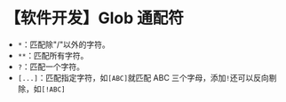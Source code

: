 # 【软件开发】Glob 通配符

- `*`：匹配除"/"以外的字符。
- `**`：匹配所有字符。
- `?`：匹配一个字符。
- `[...]`：匹配指定字符，如`[ABC]`就匹配 ABC 三个字母，添加`!`还可以反向剔除，如`[!ABC]`

